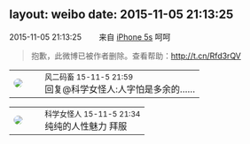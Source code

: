 layout: weibo
date: 2015-11-05 21:13:25
---
<meta name="referrer" content="no-referrer" />

2015-11-05 21:13:25  &nbsp;&nbsp;&nbsp;&nbsp;&nbsp;&nbsp; 来自 <a href="sinaweibo://customweibosource" rel="nofollow">iPhone 5s</a>
呵呵
>  抱歉，此微博已被作者删除。查看帮助：http://t.cn/Rfd3rQV

<table style="width: 100%;">
  <tr>
    <td style="width: 40px;"><img style="border-radius:50%" src="https://tva3.sinaimg.cn/crop.0.0.639.639.50/6d2a6003jw8f3idy69w2gj20hs0hrt9g.jpg?KID=imgbed,tva&Expires=1624465162&ssig=NR7pKNV4YK"></td>
    <td colspan="2"><small>风二码畜 15-11-5 21:59</small><br/>回复@科学女怪人:人字怕是多余的……</td>
  </tr>
</table>

<table style="width: 100%;">
  <tr>
    <td style="width: 40px;"><img style="border-radius:50%" src="https://tva2.sinaimg.cn/crop.21.2.414.414.50/6c241735jw8eqy81jjm5oj20c80bo3yp.jpg?KID=imgbed,tva&Expires=1624465162&ssig=hafbJmFOAt"></td>
    <td colspan="2"><small>科学女怪人 15-11-5 21:34</small><br/>纯纯的人性魅力 拜服</td>
  </tr>
</table>
